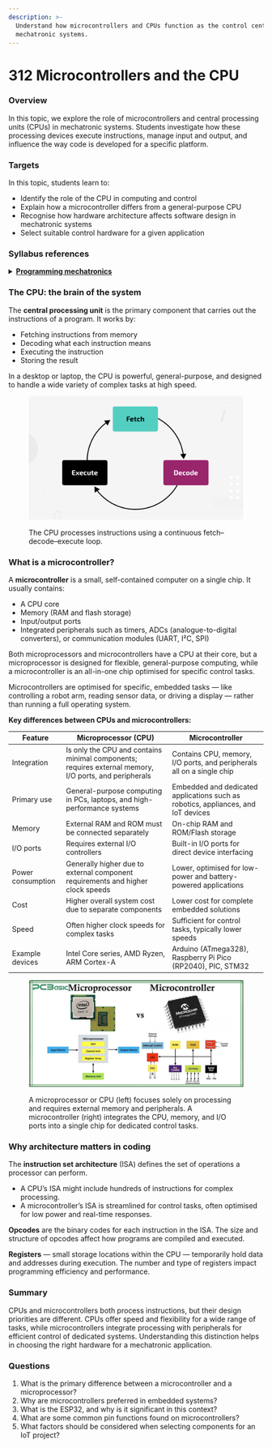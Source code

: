 ```yaml
---
description: >-
  Understand how microcontrollers and CPUs function as the control centres of
  mechatronic systems.
---
```


# 312 Microcontrollers and the CPU

### Overview

In this topic, we explore the role of microcontrollers and central processing units (CPUs) in mechatronic systems. Students investigate how these processing devices execute instructions, manage input and output, and influence the way code is developed for a specific platform.

### Targets

In this topic, students learn to:

* Identify the role of the CPU in computing and control
* Explain how a microcontroller differs from a general-purpose CPU
* Recognise how hardware architecture affects software design in mechatronic systems
* Select suitable control hardware for a given application

### Syllabus references

<details>

<summary><a href="https://curriculum.nsw.edu.au/learning-areas/tas/software-engineering-11-12-2022/content/year-11/12033f12-d0e4-4902-88a8-6a4867b12232"><strong>Programming mechatronics</strong></a></summary>

**Understanding mechatronic hardware and software**

* Identify the hardware requirements to run a program and the effect on code development\
  – assessing the relationship of microcontrollers and the central processing unit (CPU)\
  – the influence of instruction set and opcodes\
  – the use of address and data registers

</details>

### The CPU: the brain of the system

The **central processing unit** is the primary component that carries out the instructions of a program. It works by:

* Fetching instructions from memory
* Decoding what each instruction means
* Executing the instruction
* Storing the result

In a desktop or laptop, the CPU is powerful, general-purpose, and designed to handle a wide variety of complex tasks at high speed.

<figure><img src="../../.gitbook/assets/image.png" alt=""><figcaption><p>The CPU processes instructions using a continuous fetch–decode–execute loop.</p></figcaption></figure>

### What is a microcontroller?

A **microcontroller** is a small, self-contained computer on a single chip. It usually contains:

* A CPU core
* Memory (RAM and flash storage)
* Input/output ports
* Integrated peripherals such as timers, ADCs (analogue-to-digital converters), or communication modules (UART, I²C, SPI)

Both microprocessors and microcontrollers have a CPU at their core, but a microprocessor is designed for flexible, general-purpose computing, while a microcontroller is an all-in-one chip optimised for specific control tasks.

Microcontrollers are optimised for specific, embedded tasks — like controlling a robot arm, reading sensor data, or driving a display — rather than running a full operating system.

**Key differences between CPUs and microcontrollers:**

| Feature           | Microprocessor (CPU)                                                                                  | Microcontroller                                                                   |
| ----------------- | ----------------------------------------------------------------------------------------------------- | --------------------------------------------------------------------------------- |
| Integration       | Is only the CPU and contains minimal components; requires external memory, I/O ports, and peripherals | Contains CPU, memory, I/O ports, and peripherals all on a single chip             |
| Primary use       | General-purpose computing in PCs, laptops, and high-performance systems                               | Embedded and dedicated applications such as robotics, appliances, and IoT devices |
| Memory            | External RAM and ROM must be connected separately                                                     | On-chip RAM and ROM/Flash storage                                                 |
| I/O ports         | Requires external I/O controllers                                                                     | Built-in I/O ports for direct device interfacing                                  |
| Power consumption | Generally higher due to external component requirements and higher clock speeds                       | Lower, optimised for low-power and battery-powered applications                   |
| Cost              | Higher overall system cost due to separate components                                                 | Lower cost for complete embedded solutions                                        |
| Speed             | Often higher clock speeds for complex tasks                                                           | Sufficient for control tasks, typically lower speeds                              |
| Example devices   | Intel Core series, AMD Ryzen, ARM Cortex-A                                                            | Arduino (ATmega328), Raspberry Pi Pico (RP2040), PIC, STM32                       |

<figure><img src="../../.gitbook/assets/image (1).png" alt=""><figcaption><p>A microprocessor or CPU  (left) focuses solely on processing and requires external memory and peripherals. A microcontroller (right) integrates the CPU, memory, and I/O ports into a single chip for dedicated control tasks.</p></figcaption></figure>



### Why architecture matters in coding

The **instruction set architecture** (ISA) defines the set of operations a processor can perform.

* A CPU’s ISA might include hundreds of instructions for complex processing.
* A microcontroller’s ISA is streamlined for control tasks, often optimised for low power and real-time responses.

**Opcodes** are the binary codes for each instruction in the ISA. The size and structure of opcodes affect how programs are compiled and executed.

**Registers** — small storage locations within the CPU — temporarily hold data and addresses during execution. The number and type of registers impact programming efficiency and performance.

### Summary

CPUs and microcontrollers both process instructions, but their design priorities are different. CPUs offer speed and flexibility for a wide range of tasks, while microcontrollers integrate processing with peripherals for efficient control of dedicated systems. Understanding this distinction helps in choosing the right hardware for a mechatronic application.

### Questions

1. What is the primary difference between a microcontroller and a microprocessor?
2. Why are microcontrollers preferred in embedded systems?
3. What is the ESP32, and why is it significant in this context?
4. What are some common pin functions found on microcontrollers?
5. What factors should be considered when selecting components for an IoT project?

